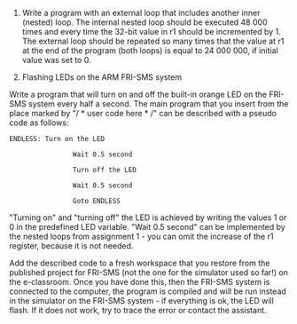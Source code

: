1. Write a program with an external loop that includes another inner (nested) loop. The internal nested loop should be executed 48 000 times and every time the 32-bit value in r1 should be incremented by 1. The external loop should be repeated so many times that the value at r1 at the end of the program (both loops) is equal to 24 000 000, if initial value was set to 0.  

2. Flashing LEDs on the ARM FRI-SMS system  

Write a program that will turn on and off the built-in orange LED on the FRI-SMS system every half a second. The main program that you insert from the place marked by "/ * user code here * /" can be described with a pseudo code as follows:
```
ENDLESS: Turn on the LED  

                Wait 0.5 second  

                Turn off the LED  

                Wait 0.5 second  

                Goto ENDLESS
```
"Turning on" and "turning off" the LED is achieved by writing the values 1 or 0 in the predefined LED variable. "Wait 0.5 second" can be implemented by the nested loops from assignment 1 - you can omit the increase of the r1 register, because it is not needed.

Add the described code to a fresh workspace that you restore from the published project for FRI-SMS (not the one for the simulator used so far!) on the e-classroom. Once you have done this, then the FRI-SMS system is connected to the computer, the program is compiled and will be run instead in the simulator on the FRI-SMS system - if everything is ok, the LED will flash. If it does not work, try to trace the error or contact the assistant.
